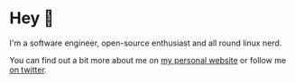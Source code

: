 # Hey 👋

I'm a software engineer, open-source enthusiast and all round linux nerd.

You can find out a bit more about me on [my personal website](https://tomjwatson.com/) or follow me [on twitter](https://twitter.com/tom_j_watson).
